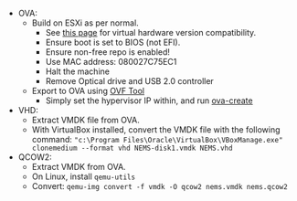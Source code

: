 - OVA:
  - Build on ESXi as per normal.
    - See [this page](https://kb.vmware.com/s/article/2007240) for virtual hardware version compatibility.
    - Ensure boot is set to BIOS (not EFI).
    - Ensure non-free repo is enabled!
    - Use MAC address: 080027C75EC1
    - Halt the machine
    - Remove Optical drive and USB 2.0 controller
  - Export to OVA using [OVF Tool](https://my.vmware.com/group/vmware/details?downloadGroup=OVFTOOL430&productId=742)
    - Simply set the hypervisor IP within, and run [ova-create](ova-create)
- VHD:
  - Extract VMDK file from OVA.
  - With VirtualBox installed, convert the VMDK file with the following command: `"c:\Program Files\Oracle\VirtualBox\VBoxManage.exe" clonemedium --format vhd NEMS-disk1.vmdk NEMS.vhd`
- QCOW2:
  - Extract VMDK from OVA.
  - On Linux, install `qemu-utils`
  - Convert: `qemu-img convert -f vmdk -O qcow2 nems.vmdk nems.qcow2`
